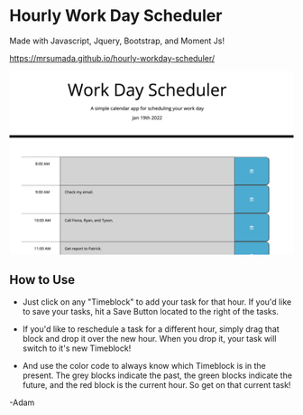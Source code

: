 # Hourly Work Day Scheduler

Made with Javascript, Jquery, Bootstrap, and Moment Js!

https://mrsumada.github.io/hourly-workday-scheduler/

<img width="1048" alt="work-scheduler-screenshot" src="assets/images/workday-screenshot.png">

## How to Use

* Just click on any "Timeblock" to add your task for that hour. If you'd like to save your tasks, hit a Save Button located to the right of the tasks. 

* If you'd like to reschedule a task for a different hour, simply drag that block and drop it over the new hour. When you drop it, your task will switch to it's new Timeblock!

* And use the color code to always know which Timeblock is in the present.  The grey blocks indicate the past, the green blocks indicate the future, and the red block is the current hour. So get on that current task!

-Adam
